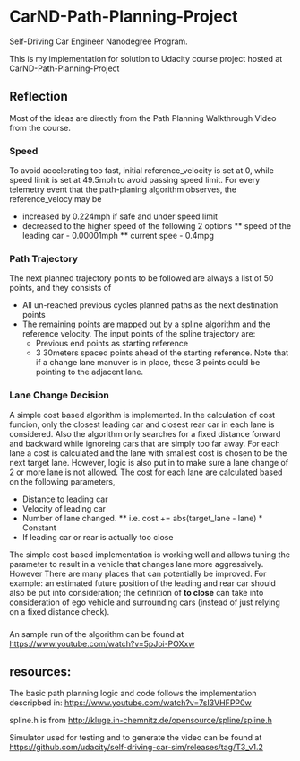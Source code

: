 # CarND-Path-Planning-Project
Self-Driving Car Engineer Nanodegree Program.

This is my implementation for solution to Udacity course project hosted at CarND-Path-Planning-Project

## Reflection
Most of the ideas are directly from the Path Planning Walkthrough Video from the course.

### Speed 
To avoid accelerating too fast, initial reference_velocity is set at 0, while speed limit is set at 49.5mph to avoid passing speed limit. For every telemetry event that the path-planing algorithm observes, the reference_velocy may be 
 * increased by 0.224mph if safe and under speed limit
 * decreased to the higher speed of the following 2 options 
     ** speed of the leading car - 0.00001mph 
     ** current spee - 0.4mpg
 
### Path Trajectory
The next planned trajectory points to be followed are always a list of 50 points, and they consists of
 * All un-reached previous cycles planned paths as the next destination points
 * The remaining points are mapped out by a spline algorithm and the reference velocity. The input points of the spline trajectory are:
   * Previous end points as starting reference
   * 3 30meters spaced points ahead of the starting reference. Note that if a change lane manuver is in place, these 3 points could be pointing to the adjacent lane. 

### Lane Change Decision
A simple cost based algorithm is implemented. In the calculation of cost funcion, only the closest leading car and closest rear car in each lane is considered. Also the algorithm only searches for a fixed distance forward and backward while ignoreing cars that are simply too far away. For each lane a cost is calculated and the lane with smallest cost is chosen to be the next target lane. However, logic is also put in to make sure a lane change of 2 or more lane is not allowed. The cost for each lane are calculated based on the following parameters, 
 * Distance to leading car
 * Velocity of leading car
 * Number of lane changed. 
   ** i.e. cost += abs(target_lane - lane) * Constant
 * If leading car or rear is actually too close
 
The simple cost based implementation is working well and allows tuning the parameter to result in a vehicle that changes lane more aggressively. However There are many places that can potentially be improved. For example: an estimated future position of the leading and rear car should also be put into consideration; the definition of **to close** can take into consideration of ego vehicle and surrounding cars (instead of just relying on a fixed distance check).

###
An sample run of the algorithm can be found at 
https://www.youtube.com/watch?v=5pJoi-POXxw

## resources:
The basic path planning logic and code follows the implementation descripbed in:
https://www.youtube.com/watch?v=7sI3VHFPP0w

spline.h is from 
http://kluge.in-chemnitz.de/opensource/spline/spline.h

Simulator used for testing and to generate the video can be found at 
https://github.com/udacity/self-driving-car-sim/releases/tag/T3_v1.2
